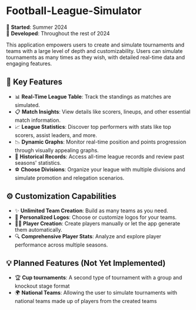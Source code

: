 # Football-League-Simulator

🌟 **Started**: Summer 2024  
🚀 **Developed**: Throughout the rest of 2024  

This application empowers users to create and simulate tournaments and teams with a large level of depth and customizability. Users can simulate tournaments as many times as they wish, with detailed real-time data and engaging features.  

## 🎯 Key Features  
- 📊 **Real-Time League Table**: Track the standings as matches are simulated.  
- 📋 **Match Insights**: View details like scorers, lineups, and other essential match information.  
- 📈 **League Statistics**: Discover top performers with stats like top scorers, assist leaders, and more.  
- 📉 **Dynamic Graphs**: Monitor real-time position and points progression through visually appealing graphs.  
- 🏅 **Historical Records**: Access all-time league records and review past seasons' statistics.
- ⚽ **Choose Divisions**: Organize your league with multiple divisions and simulate promotion and relegation scenarios.  

## ⚙️ Customization Capabilities  
- ✨ **Unlimited Team Creation**: Build as many teams as you need.  
- 🎨 **Personalized Logos**: Choose or customize logos for your teams.  
- 🧑‍🎨 **Player Creation**: Create players manually or let the app generate them automatically.  
- 🔍 **Comprehensive Player Stats**: Analyze and explore player performance across multiple seasons.

## 💡 Planned Features (Not Yet Implemented)  
- 🏆 **Cup tournaments**: A second type of tournament with a group and knockout stage format
- 🌍 **National Teams**: Allowing the user to simulate tournaments with national teams made up of players from the created teams
